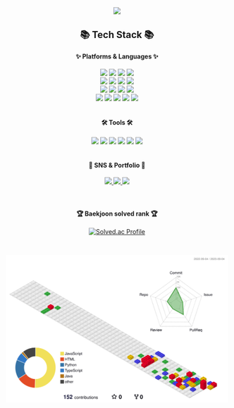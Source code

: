 <div align=center>
	<img src="https://capsule-render.vercel.app/api?type=waving&color=auto&height=200&section=header&text=YEJIN's%20Github!&fontSize=90" />	
</div>
<div align=center>
	<h2>📚 Tech Stack 📚</h2>
	<h4>✨ Platforms & Languages ✨</h4>
</div>
<div align="center">
	 <img src="https://img.shields.io/badge/C-A8B9CC?style=flat&logo=C&logoColor=white"/>
<img src="https://img.shields.io/badge/C++-00599C?style=flat&logo=C%2B%2B&logoColor=white"/>
<img src="https://img.shields.io/badge/Python-3776AB?style=flat&logo=Python&logoColor=white"/>
	<img src="https://img.shields.io/badge/Java-007396?style=flat&logo=Conda-Forge&logoColor=white" />
	<br>
	<img src="https://img.shields.io/badge/HTML5-E34F26?style=flat&logo=HTML5&logoColor=white" />
	<img src="https://img.shields.io/badge/CSS3-1572B6?style=flat&logo=CSS3&logoColor=white" />
	<img src="https://img.shields.io/badge/JavaScript-F7DF1E?style=flat&logo=JavaScript&logoColor=white" />
	<img src="https://img.shields.io/badge/TypeScript-3178C6?style=flat&logo=typescript&logoColor=white">
	<br>
	
	
<img src="https://img.shields.io/badge/React-61DAFB?style=flat&logo=react&logoColor=black">
<img src="https://img.shields.io/badge/React Native-61DAFB?style=flat&logo=React&logoColor=black"/>
<!-- <img src="https://img.shields.io/badge/Storybook-FF4785?style=flat&logo=storybook&logoColor=white"> -->
	<img src="https://img.shields.io/badge/React Query-FF4154?style=flat&logo=reactquery&logoColor=white">
<img src="https://img.shields.io/badge/Recoil-121212?style=flat&logo=react&logoColor=white">
	<br>
	<img src="https://img.shields.io/badge/ESlint-4B32C3?style=flat&logo=eslint&logoColor=white">
<img src="https://img.shields.io/badge/Prettier-F7B93E?style=flat&logo=prettier&logoColor=white">
<!-- 	<img src="https://img.shields.io/badge/Spring-6DB33F?style=flat&logo=Spring&logoColor=white" /> -->
	<img src="https://img.shields.io/badge/Bootstrap-7952B3?style=flat&logo=Bootstrap&logoColor=white" />
	
 <img src="https://img.shields.io/badge/Atom-66595C?style=flat&logo=Atom&logoColor=white"/>


<img src="https://img.shields.io/badge/styled components-DB7093?style=flat&logo=styled-components&logoColor=white"/>
<br>


</div>
<br>
<div align=center>
	<h4>🛠 Tools 🛠</h4>
</div>
<div align=center>
	<img src="https://img.shields.io/badge/Eclipse%20IDE-2C2255?style=flat&logo=EclipseIDE&logoColor=white" />
	<img src="https://img.shields.io/badge/Visual%20Studio%20Code-007ACC?style=flat&logo=VisualStudioCode&logoColor=white" />
	<img src="https://img.shields.io/badge/MySQL-4479A1?style=flat&logo=MySQL&logoColor=white" />
	<img src="https://img.shields.io/badge/Android Studio-3DDC84?style=flat&logo=Android Studio&logoColor=white" />
	<img src="https://img.shields.io/badge/Apache Tomcat-F8DC75?style=flat&logo=apachetomcat&logoColor=black"/>
	<img src="https://img.shields.io/badge/GitHub-181717?style=flat&logo=GitHub&logoColor=white" />
</div>
<br>
<div align=center>
	<h4>🎨 SNS & Portfolio 🎨</h4>
</div>
<div align=center>
	<a href="">
		<img src="https://img.shields.io/badge/Portfolio-FF3633?style=flat&logo=Micro.blog&logoColor=white" />
	</a>
	<a href="">
		<img src="https://img.shields.io/badge/Blog-FF9800?style=flat&logo=Blogger&logoColor=white" />
	</a>
	<a href="">
		<img src="https://img.shields.io/badge/Notion-000000?style=flat&logo=Notion&logoColor=white" />
	</a>
	<br>
</div>
<div align=center>
	<br>

<br>
<h4>🏆 Baekjoon solved rank 🏆</h4>
	
[![Solved.ac Profile](http://mazassumnida.wtf/api/v2/generate_badge?boj=yejin328)](https://solved.ac/yejin328)
</div>
<br>

![](./profile-3d-contrib/profile-gitblock.svg)

